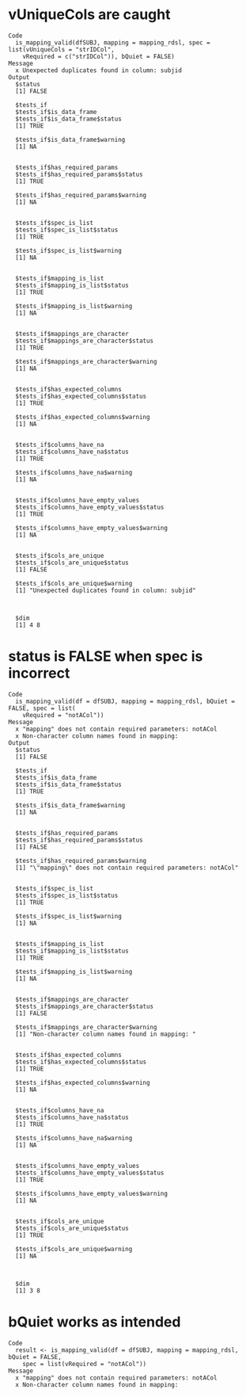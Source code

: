 # vUniqueCols are caught

    Code
      is_mapping_valid(dfSUBJ, mapping = mapping_rdsl, spec = list(vUniqueCols = "strIDCol",
        vRequired = c("strIDCol")), bQuiet = FALSE)
    Message
      x Unexpected duplicates found in column: subjid
    Output
      $status
      [1] FALSE
      
      $tests_if
      $tests_if$is_data_frame
      $tests_if$is_data_frame$status
      [1] TRUE
      
      $tests_if$is_data_frame$warning
      [1] NA
      
      
      $tests_if$has_required_params
      $tests_if$has_required_params$status
      [1] TRUE
      
      $tests_if$has_required_params$warning
      [1] NA
      
      
      $tests_if$spec_is_list
      $tests_if$spec_is_list$status
      [1] TRUE
      
      $tests_if$spec_is_list$warning
      [1] NA
      
      
      $tests_if$mapping_is_list
      $tests_if$mapping_is_list$status
      [1] TRUE
      
      $tests_if$mapping_is_list$warning
      [1] NA
      
      
      $tests_if$mappings_are_character
      $tests_if$mappings_are_character$status
      [1] TRUE
      
      $tests_if$mappings_are_character$warning
      [1] NA
      
      
      $tests_if$has_expected_columns
      $tests_if$has_expected_columns$status
      [1] TRUE
      
      $tests_if$has_expected_columns$warning
      [1] NA
      
      
      $tests_if$columns_have_na
      $tests_if$columns_have_na$status
      [1] TRUE
      
      $tests_if$columns_have_na$warning
      [1] NA
      
      
      $tests_if$columns_have_empty_values
      $tests_if$columns_have_empty_values$status
      [1] TRUE
      
      $tests_if$columns_have_empty_values$warning
      [1] NA
      
      
      $tests_if$cols_are_unique
      $tests_if$cols_are_unique$status
      [1] FALSE
      
      $tests_if$cols_are_unique$warning
      [1] "Unexpected duplicates found in column: subjid"
      
      
      
      $dim
      [1] 4 8
      

# status is FALSE when spec is incorrect

    Code
      is_mapping_valid(df = dfSUBJ, mapping = mapping_rdsl, bQuiet = FALSE, spec = list(
        vRequired = "notACol"))
    Message
      x "mapping" does not contain required parameters: notACol
      x Non-character column names found in mapping: 
    Output
      $status
      [1] FALSE
      
      $tests_if
      $tests_if$is_data_frame
      $tests_if$is_data_frame$status
      [1] TRUE
      
      $tests_if$is_data_frame$warning
      [1] NA
      
      
      $tests_if$has_required_params
      $tests_if$has_required_params$status
      [1] FALSE
      
      $tests_if$has_required_params$warning
      [1] "\"mapping\" does not contain required parameters: notACol"
      
      
      $tests_if$spec_is_list
      $tests_if$spec_is_list$status
      [1] TRUE
      
      $tests_if$spec_is_list$warning
      [1] NA
      
      
      $tests_if$mapping_is_list
      $tests_if$mapping_is_list$status
      [1] TRUE
      
      $tests_if$mapping_is_list$warning
      [1] NA
      
      
      $tests_if$mappings_are_character
      $tests_if$mappings_are_character$status
      [1] FALSE
      
      $tests_if$mappings_are_character$warning
      [1] "Non-character column names found in mapping: "
      
      
      $tests_if$has_expected_columns
      $tests_if$has_expected_columns$status
      [1] TRUE
      
      $tests_if$has_expected_columns$warning
      [1] NA
      
      
      $tests_if$columns_have_na
      $tests_if$columns_have_na$status
      [1] TRUE
      
      $tests_if$columns_have_na$warning
      [1] NA
      
      
      $tests_if$columns_have_empty_values
      $tests_if$columns_have_empty_values$status
      [1] TRUE
      
      $tests_if$columns_have_empty_values$warning
      [1] NA
      
      
      $tests_if$cols_are_unique
      $tests_if$cols_are_unique$status
      [1] TRUE
      
      $tests_if$cols_are_unique$warning
      [1] NA
      
      
      
      $dim
      [1] 3 8
      

# bQuiet works as intended

    Code
      result <- is_mapping_valid(df = dfSUBJ, mapping = mapping_rdsl, bQuiet = FALSE,
        spec = list(vRequired = "notACol"))
    Message
      x "mapping" does not contain required parameters: notACol
      x Non-character column names found in mapping: 

